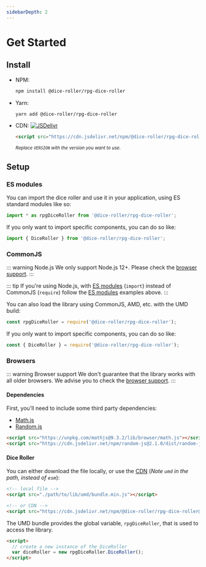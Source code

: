 ```yaml
---
sidebarDepth: 2
---
```


# Get Started

## Install

* NPM:
    ```bash
    npm install @dice-roller/rpg-dice-roller
    ```
* Yarn:
    ```bash
    yarn add @dice-roller/rpg-dice-roller
    ```
* CDN:
    [![JSDelivr](https://data.jsdelivr.com/v1/package/npm/@dice-roller/rpg-dice-roller/badge)](https://www.jsdelivr.com/package/npm/@dice-roller/rpg-dice-roller)
    
    ```html
    <script src="https://cdn.jsdelivr.net/npm/@dice-roller/rpg-dice-roller@VERSION/lib/umd/bundle.min.js"></script>
    ```
    <small>_Replace `VERSION` with the version you want to use._</small>


## Setup

### ES modules

You can import the dice roller and use it in your application, using ES standard modules like so:

```javascript
import * as rpgDiceRoller from '@dice-roller/rpg-dice-roller';
```

If you only want to import specific components, you can do so like:

```javascript
import { DiceRoller } from '@dice-roller/rpg-dice-roller';
```


### CommonJS 

::: warning Node.js
We only support Node.js 12+. Please check the [browser support](readme.md#browser-support).
:::

::: tip
If you're using Node.js, with [ES modules](https://nodejs.org/api/esm.html) (`import`) instead of CommonJS (`require`) follow the [ES modules](#es-modules) examples above.
:::

You can also load the library using CommonJS, AMD, etc. with the UMD build:

```javascript
const rpgDiceRoller = require('@dice-roller/rpg-dice-roller');
```

If you only want to import specific components, you can do so like:
```javascript
const { DiceRoller } = require('@dice-roller/rpg-dice-roller');
```


### Browsers

::: warning Browser support
We don't guarantee that the library works with all older browsers.
We advise you to check the [browser support](readme.md#browser-support).
:::


#### Dependencies

First, you'll need to include some third party dependencies:

* [Math.js](https://mathjs.org/download.html#download)
* [Random.js](https://github.com/ckknight/random-js#browser-using-script-tag)

```html
<script src="https://unpkg.com/mathjs@9.3.2/lib/browser/math.js"></script>
<script src="https://cdn.jsdelivr.net/npm/random-js@2.1.0/dist/random-js.umd.min.js"></script>
```


#### Dice Roller

You can either download the file locally, or use the [CDN](#install) (_Note `umd` in the path, instead of `esm`_):

```html
<!-- local file -->
<script src="./path/to/lib/umd/bundle.min.js"></script>

<!-- or CDN -->
<script src="https://cdn.jsdelivr.net/npm/@dice-roller/rpg-dice-roller@VERSION/lib/umd/bundle.min.js"></script>
```

The UMD bundle provides the global variable, `rpgDiceRoller`, that is used to access the library.

```html
<script>
  // create a new instance of the DiceRoller
  var diceRoller = new rpgDiceRoller.DiceRoller();
</script>
```
